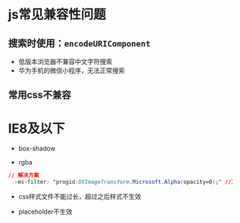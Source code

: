 # js常见兼容性问题
## 搜索时使用：`encodeURIComponent`

* 低版本浏览器不兼容中文字符搜索
* 华为手机的微信小程序，无法正常搜索

## 常用css不兼容

# IE8及以下
* box-shadow

* rgba
```css
// 解决方案
  -ms-filter: "progid:DXImageTransform.Microsoft.Alpha(opacity=0);" //IE8

```
* css样式文件不能过长，超过之后样式不生效

* placeholder不生效


